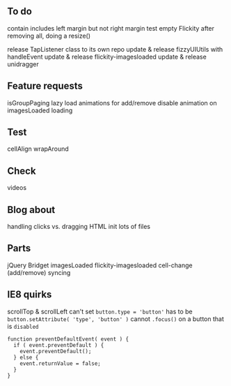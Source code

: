 ## To do

contain includes left margin but not right margin
test empty Flickity
after removing all, doing a resize()

release TapListener class to its own repo
update & release fizzyUIUtils with handleEvent
update & release flickity-imagesloaded
update & release unidragger

## Feature requests

isGroupPaging
lazy load
animations for add/remove
disable animation on imagesLoaded loading

## Test

cellAlign
wrapAround

## Check

videos

## Blog about

handling clicks vs. dragging
HTML init
lots of files

## Parts

jQuery Bridget
imagesLoaded
flickity-imagesloaded
cell-change (add/remove)
syncing

## IE8 quirks

scrollTop & scrollLeft
can't set `button.type = 'button'` has to be `button.setAttribute( 'type', 'button' )`
cannot `.focus()` on a button that is `disabled`

    function preventDefaultEvent( event ) {
      if ( event.preventDefault ) {
        event.preventDefault();
      } else {
        event.returnValue = false;
      }
    }

